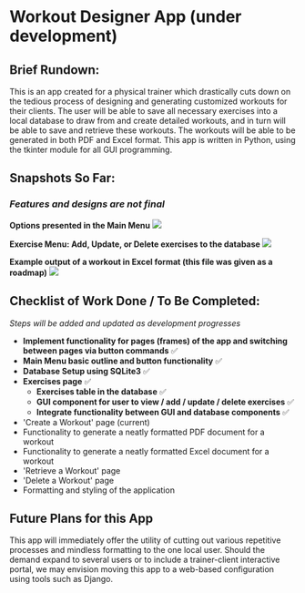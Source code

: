 # Workout Designer App (under development)

## Brief Rundown:
This is an app created for a  physical trainer which drastically cuts down on the tedious process of designing and generating customized
workouts for their clients. The user will be able to save all necessary exercises into a local database to draw from and create detailed workouts, and in turn
will be able to save and retrieve these workouts. The workouts will be able to be generated in both PDF and Excel format. This app is written in Python,
using the tkinter module for all GUI programming.

## Snapshots So Far:
### *Features and designs are not final*

**Options presented in the Main Menu**
![](https://github.com/LBellosguardo/ProjectDemos/blob/main/AppOutline.png)

**Exercise Menu: Add, Update, or Delete exercises to the database**
![](https://github.com/LBellosguardo/ProjectDemos/blob/main/ExercisesMenu.png)

**Example output of a workout in Excel format (this file was given as a roadmap)**
![](https://github.com/LBellosguardo/ProjectDemos/blob/main/ExcelExample.png)


## Checklist of Work Done / To Be Completed:
*Steps will be added and updated as development progresses*

- **Implement functionality for pages (frames) of the app and switching between pages via button commands**  :white_check_mark:
- **Main Menu basic outline and button functionality**  :white_check_mark:
- **Database Setup using SQLite3**  :white_check_mark:
- **Exercises page** :white_check_mark:
    - **Exercises table in the database**  :white_check_mark:
    - **GUI component for user to view / add / update / delete exercises** :white_check_mark:
    - **Integrate functionality between GUI and database components** :white_check_mark:
- 'Create a Workout' page (current)
- Functionality to generate a neatly formatted PDF document for a workout
- Functionality to generate a neatly formatted Excel document for a workout
- 'Retrieve a Workout' page
- 'Delete a Workout' page
- Formatting and styling of the application

    
## Future Plans for this App
This app will immediately offer the utility of cutting out various repetitive processes and mindless formatting to the one local user.
Should the demand expand to several users or to include a trainer-client interactive portal, we may envision moving this app to a web-based configuration
using tools such as Django.

